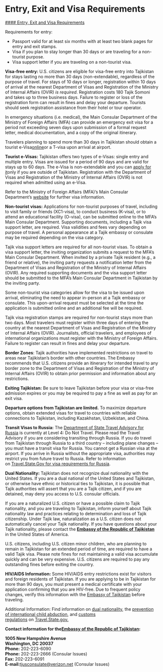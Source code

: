 # Entry, Exit and Visa Requirements

[#### Entry, Exit and Visa Requirements](javascript:void(0); "Entry, Exit and Visa Requirements")

Requirements for entry:

* Passport valid for at least six months with at least two blank pages for entry and exit stamps.
* Visa if you plan to stay longer than 30 days or are traveling for a non-tourist purpose.
* Visa support letter if you are traveling on a non-tourist visa.

**Visa-free entry:** U.S. citizens are eligible for visa-free entry into Tajikistan for stays lasting no more than 30 days (non-extendable), regardless of the purpose of travel. For stays of 10 days or longer, registration within 10 days of arrival at the nearest Department of Visas and Registration of the Ministry of Internal Affairs (OVIR) *is* *required*. Registration costs 180 Tajik Somoni and takes up to three business days. Failure to register or loss of the registration form can result in fines and delay your departure. Tourists should seek registration assistance from their hotel or tour operator.

In emergency situations (i.e. medical), the Main Consular Department of the Ministry of Foreign Affairs (MFA) can provide an emergency exit visa for a period not exceeding seven days upon submission of a formal request letter, medical documentation, and a copy of the original itinerary.

Travelers planning to spend more than 30 days in Tajikistan should obtain a tourist e-Visa[online](https://www.evisa.tj/index.evisa.html)or a T-visa upon arrival at airport.

**Tourist e-Visas:** Tajikistan offers two types of e-Visas: single entry and multiple entry. Visas are issued for a period of 90 days and are valid for stays up to 60 days. The e-Visa is non-extendable and you can [apply for it](https://www.evisa.tj/index.evisa.html)only if you are outside of Tajikistan. Registration with the Department of Visas and Registration of the Ministry of Internal Affairs (OVIR) is not required when admitted using an e-Visa.

Refer to the Ministry of Foreign Affairs (MFA)’s Main Consular Department’s [website](https://consular.tj/visa.aspx) for further visa information.

**Non-tourist visas:** Applications for non-tourist purposes of travel, including to visit family or friends (XC1-visa), to conduct business (K-visa), or to attend an educational facility (O-visa), can be submitted online to the MFA’s Main Consular Department. Supporting documents, including a Tajik visa support letter, are required. Visa validities and fees vary depending on purpose of travel. A personal appearance at a Tajik embassy or consulate may be required depending on the visa category.

Tajik visa support letters are required for all non-tourist visas. To obtain a visa support letter, the inviting organization submits a request to the MFA’s Main Consular Department. When invited by a private Tajik resident (e.g., a friend or relative), the inviting party requests a notification letter from the Department of Visas and Registration of the Ministry of Internal Affairs (OVIR). Any required supporting documents and the visa support letter should be submitted to the MFA’s Main Consular Department in Tajikistan by the inviting party.

Some non-tourist visa categories allow for the visa to be issued upon arrival, eliminating the need to appear in-person at a Tajik embassy or consulate. This upon-arrival request must be selected at the time the application is submitted online and an additional fee will be required.

Tajik visa registration stamps are required for non-tourist stays more than two days. Most travelers must register within three days of entering the country at the nearest Department of Visas and Registration of the Ministry of Internal Affairs (OVIR). Journalists, official travelers, and employees of international organizations must register with the Ministry of Foreign Affairs. Failure to register can result in fines and delay your departure.

**Border Zones**: Tajik authorities have implemented restrictions on travel to areas near Tajikistan’s border with other countries. The Embassy recommends that U.S. citizens provide an itinerary for intended travel to any border zone to the Department of Visas and Registration of the Ministry of Internal Affairs (OVIR) to obtain prior permission and information about any restrictions.

**Exiting Tajikistan:** Be sure to leave Tajikistan before your visa or visa-free admission expires or you may be required to pay a fine as well as pay for an exit visa.

**Departure options from Tajikistan are limited.** To maximize departure options, obtain extended visas for travel to countries with reliable connections to Tajikistan, including Kazakhstan, Uzbekistan, and China.

**Transit Visas to Russia:** The [Department of State Travel Advisory for Russia](https://travel.state.gov/content/travel/en/traveladvisories/traveladvisories/russia-travel-advisory.html) is currently at Level 4: Do Not Travel. Please read the Travel Advisory if you are considering transiting through Russia. If you do travel from Tajikistan through Russia to a third country – including plane changes – you must have a transit visa for Russia. You cannot get a Russian visa at the airport. If you arrive in Russia without the appropriate visa, authorities may restrict you from future travel to Russia. Refer to information on [Travel.State.Gov for visa requirements for Russia](https://travel.state.gov/content/travel/en/international-travel/International-Travel-Country-Information-Pages/RussianFederation.html).

**Dual Nationality:** Tajikistan does not recognize dual nationality with the United States. If you are a dual national of the United States and Tajikistan, or otherwise have ethnic or historical ties to Tajikistan, it is possible that Tajik authorities will assert that you are a Tajik citizen, and if you are detained, may deny you access to U.S. consular officials.

If you are a naturalized U.S. citizen or have a possible claim to Tajik nationality, and you are traveling to Tajikistan, inform yourself about Tajik nationality law and practices relating to determination and loss of Tajik citizenship. Under Tajik law, naturalization as a U.S. citizen does not automatically cancel your Tajik nationality. If you have questions about your Tajik nationality, please contact the [**Embassy of the Republic of Tajikistan**](https://mfa.tj/en/washington) in the United States of America.

U.S. citizens, including U.S. citizen minor children, who are planning to remain in Tajikistan for an extended period of time, are required to have a valid Tajik visa. Please note fines for not maintaining a valid visa accumulate quickly and can be very expensive. U.S. citizens are required to pay any outstanding fines before exiting the country.

**HIV/AIDS Information:** Some HIV/AIDS entry restrictions exist for visitors and foreign residents of Tajikistan. If you are applying to be in Tajikistan for more than 90 days, you must present a medical certificate with your application confirming that you are HIV-free. Due to frequent policy changes, verify this information with the [Embassy of Tajikistan](https://travel.state.gov/content/travel/en/international-travel/International-Travel-Country-Information-Pages/Tajikistan.html#ExternalPopup) before traveling.

Additional Information: Find information on [dual nationality](https://travel.state.gov/content/travel/en/international-travel/before-you-go/travelers-with-special-considerations/Dual-Nationality-Travelers.html), the [prevention of international child abduction](https://travel.state.gov/content/travel/en/International-Parental-Child-Abduction/prevention.html), and [customs regulations](https://travel.state.gov/content/travel/en/international-travel/before-you-go/customs-and-import.html) on [Travel.State.gov.](http://travel.state.gov/)

**Contact information for the**[**Embassy of the Republic of Tajikistan**](https://travel.state.gov/content/travel/en/international-travel/International-Travel-Country-Information-Pages/Tajikistan.html#ExternalPopup)**:**

**1005 New Hampshire Avenue**  
**Washington, DC 20037**  
**Phone:** 202-223-6090  
**Phone:** 202-223-2666 (Consular Issues)  
**Fax:** 202-223-6091  
**E-mail:**[tjusconsulate@verizon.net](mailto:tjusconsulate@verizon.net) (Consular Issues)